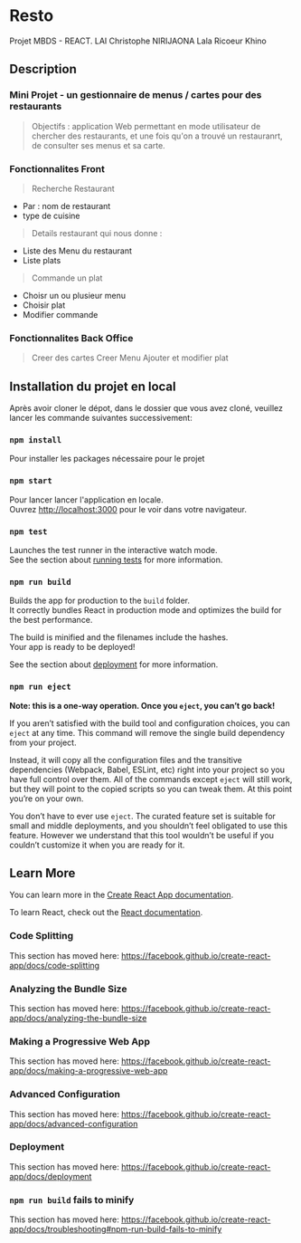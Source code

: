 # Resto
Projet MBDS - REACT. 
LAI Christophe 
NIRIJAONA Lala Ricoeur Khino

## Description
### Mini Projet - un gestionnaire de menus / cartes pour des restaurants
>Objectifs : application Web permettant en mode utilisateur de chercher des restaurants, et une fois qu'on a trouvé un restauranrt, de consulter ses menus et sa carte. 

### Fonctionnalites Front
>Recherche Restaurant
* Par : nom de restaurant
* type de cuisine
>Details restaurant qui nous donne :
* Liste des Menu du restaurant
* Liste plats
>Commande un plat
* Choisr un ou plusieur menu
* Choisir plat
* Modifier commande

### Fonctionnalites Back Office
>Creer des cartes
>Creer Menu
>Ajouter et modifier plat

## Installation du projet en local

Après avoir cloner le dépot, dans le dossier que vous avez cloné, veuillez lancer les commande suivantes successivement:

### `npm install`

Pour installer les packages nécessaire pour le projet

### `npm start`

Pour lancer lancer l'application en locale.<br>
Ouvrez [http://localhost:3000](http://localhost:3000) pour le voir dans votre navigateur.

### `npm test`

Launches the test runner in the interactive watch mode.<br>
See the section about [running tests](https://facebook.github.io/create-react-app/docs/running-tests) for more information.

### `npm run build`

Builds the app for production to the `build` folder.<br>
It correctly bundles React in production mode and optimizes the build for the best performance.

The build is minified and the filenames include the hashes.<br>
Your app is ready to be deployed!

See the section about [deployment](https://facebook.github.io/create-react-app/docs/deployment) for more information.

### `npm run eject`

**Note: this is a one-way operation. Once you `eject`, you can’t go back!**

If you aren’t satisfied with the build tool and configuration choices, you can `eject` at any time. This command will remove the single build dependency from your project.

Instead, it will copy all the configuration files and the transitive dependencies (Webpack, Babel, ESLint, etc) right into your project so you have full control over them. All of the commands except `eject` will still work, but they will point to the copied scripts so you can tweak them. At this point you’re on your own.

You don’t have to ever use `eject`. The curated feature set is suitable for small and middle deployments, and you shouldn’t feel obligated to use this feature. However we understand that this tool wouldn’t be useful if you couldn’t customize it when you are ready for it.

## Learn More

You can learn more in the [Create React App documentation](https://facebook.github.io/create-react-app/docs/getting-started).

To learn React, check out the [React documentation](https://reactjs.org/).

### Code Splitting

This section has moved here: https://facebook.github.io/create-react-app/docs/code-splitting

### Analyzing the Bundle Size

This section has moved here: https://facebook.github.io/create-react-app/docs/analyzing-the-bundle-size

### Making a Progressive Web App

This section has moved here: https://facebook.github.io/create-react-app/docs/making-a-progressive-web-app

### Advanced Configuration

This section has moved here: https://facebook.github.io/create-react-app/docs/advanced-configuration

### Deployment

This section has moved here: https://facebook.github.io/create-react-app/docs/deployment

### `npm run build` fails to minify

This section has moved here: https://facebook.github.io/create-react-app/docs/troubleshooting#npm-run-build-fails-to-minify
